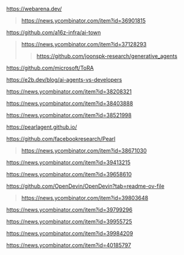 https://webarena.dev/
> https://news.ycombinator.com/item?id=36901815

https://github.com/a16z-infra/ai-town
> https://news.ycombinator.com/item?id=37128293
> > https://github.com/joonspk-research/generative_agents

https://github.com/microsoft/ToRA

https://e2b.dev/blog/ai-agents-vs-developers

https://news.ycombinator.com/item?id=38208321

https://news.ycombinator.com/item?id=38403888

https://news.ycombinator.com/item?id=38521998

https://pearlagent.github.io/

https://github.com/facebookresearch/Pearl
> https://news.ycombinator.com/item?id=38671030

https://news.ycombinator.com/item?id=39413215

https://news.ycombinator.com/item?id=39658610

https://github.com/OpenDevin/OpenDevin?tab=readme-ov-file
> https://news.ycombinator.com/item?id=39803648

https://news.ycombinator.com/item?id=39799296

https://news.ycombinator.com/item?id=39955725

https://news.ycombinator.com/item?id=39984209

https://news.ycombinator.com/item?id=40185797

